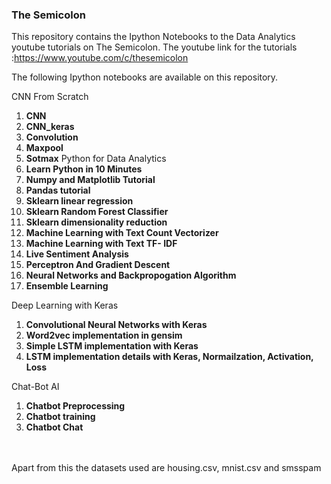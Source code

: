 <H3>The Semicolon</H3>

This repository contains the Ipython Notebooks to the Data Analytics youtube tutorials on The Semicolon. 
The youtube link for the tutorials :https://www.youtube.com/c/thesemicolon

The following Ipython notebooks are available on this repository. 

CNN From Scratch<br/>
1. **CNN**
2. **CNN_keras**
3. **Convolution**
4. **Maxpool**
5. **Sotmax**
Python for Data Analytics <br />
1. **Learn Python in 10 Minutes** 
2. **Numpy and Matplotlib Tutorial**  
3. **Pandas tutorial** 
4. **Sklearn linear regression** 
5. **Sklearn Random Forest Classifier** 
6. **Sklearn dimensionality reduction** 
6. **Machine Learning with Text Count Vectorizer** 
7. **Machine Learning with Text TF- IDF** 
8. **Live Sentiment Analysis** 
9. **Perceptron And Gradient Descent**
10. **Neural Networks and Backpropogation Algorithm**
11. **Ensemble Learning** 

Deep Learning with Keras <br />
1. **Convolutional Neural Networks with Keras** 
2. **Word2vec implementation in gensim**
3. **Simple LSTM implementation with Keras** 
4. **LSTM implementation details with Keras, Normailzation, Activation, Loss**

Chat-Bot AI<br/>
1. **Chatbot Preprocessing**
2. **Chatbot training**
3. **Chatbot Chat**
<br>
<br>
Apart from this the datasets used are housing.csv, mnist.csv and smsspam
 
